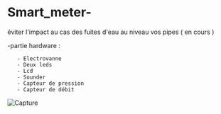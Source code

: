 # Smart_meter-
éviter l'impact au cas des fuites d'eau au niveau vos  pipes ( en cours )

-partie hardware : 

       - Electrovanne 
       - Deux leds 
       - Lcd 
       - Sounder  
       - Capteur de pression 
       - Capteur de débit 
       

![Capture](https://user-images.githubusercontent.com/80831555/116596258-b1f49100-a913-11eb-90cc-faeaf0608ad7.JPG)
